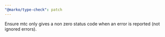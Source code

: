 ```yaml
---
"@marko/type-check": patch
---
```


Ensure mtc only gives a non zero status code when an error is reported (not ignored errors).

